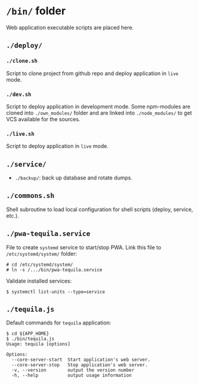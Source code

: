 # `/bin/` folder

Web application executable scripts are placed here.

## `./deploy/`

### `./clone.sh`

Script to clone project from github repo and deploy application in `live` mode.

### `./dev.sh`

Script to deploy application in development mode. Some npm-modules are cloned into `./own_modules/` folder and are
linked into `./node_modules/` to get VCS available for the sources.

### `./live.sh`

Script to deploy application in `live` mode.

## `./service/`

* `./backup/`: back up database and rotate dumps.

## `./commons.sh`

Shell subroutine to load local configuration for shell scripts (deploy, service, etc.).

## `./pwa-tequila.service`

File to create `systemd` service to start/stop PWA. Link this file to `/etc/systemd/system/` folder:

```shell
# cd /etc/systemd/system/ 
# ln -s /.../bin/pwa-tequila.service
```

Validate installed services:

```shell
$ systemctl list-units --type=service
```

## `./tequila.js`

Default commands for `tequila` application:

```
$ cd ${APP_HOME}
$ ./bin/tequila.js 
Usage: tequila [options]

Options:
  --core-server-start  Start application's web server.
  --core-server-stop   Stop application's web server.
  -v, --version        output the version number
  -h, --help           output usage information
```
